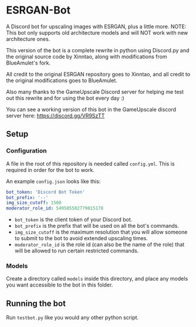 # ESRGAN-Bot

A Discord bot for upscaling images with ESRGAN, plus a little more. NOTE: This bot only supports old architecture models and will NOT work with new architecture ones.

This version of the bot is a complete rewrite in python using Discord.py and the original source code by Xinntao, along with modifications from BlueAmulet's fork.

All credit to the original ESRGAN repository goes to Xinntao, and all credit to the original modifications goes to BlueAmulet.

Also many thanks to the GameUpscale Discord server for helping me test out this rewrite and for using the bot every day :)

You can see a working version of this bot in the GameUpscale discord server here: https://discord.gg/VR9SzTT

## Setup

### Configuration

A file in the root of this repository is needed called `config.yml`. This is required in order for the bot to work.

An example `config.json` looks like this:

```yml
bot_token: 'Discord Bot Token'
bot_prefix: '--'
img_size_cutoff: 1500
moderator_role_id: 549505502779015178
```

-   `bot_token` is the client token of your Discord bot.
-   `bot_prefix` is the prefix that will be used on all the bot's commands.
-   `img_size_cutoff` is the maximum resolution that you will allow someone to submit to the bot to avoid extended upscaling times.
-   `moderator_role_id` is the role id (can also be the name of the role) that will be allowed to run certain restricted commands.

### Models

Create a directory called `models` inside this directory, and place any models you want accessible to the bot in this folder.

## Running the bot

Run `testbot.py` like you would any other python script.
